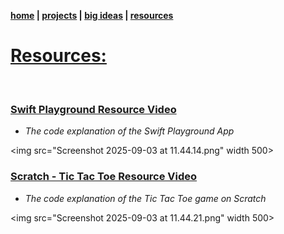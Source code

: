 **[home](https://badebasligil.github.io/badebasligil/) | [projects](project.md) | [big ideas]() | [resources](resources.md)**

# **[Resources:](https://github.com/badebasligil/badebasligil/tree/main/Project_Resources)**

<br>

### [Swift Playground Resource Video](https://drive.google.com/file/d/1fKbusgMSCQm82QclSc_Hecvr0bXzQfBO/view?usp=sharing)

- *The code explanation of the Swift Playground App*

<img src="Screenshot 2025-09-03 at 11.44.14.png" width 500>


### [Scratch - Tic Tac Toe Resource Video](https://drive.google.com/file/d/1CEy_EP-PKZ3izzmzI5ci3GFjmPP3zyaU/view?usp=sharing)

- *The code explanation of the Tic Tac Toe game on Scratch*

<img src="Screenshot 2025-09-03 at 11.44.21.png" width 500>

